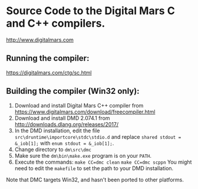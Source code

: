 # Source Code to the Digital Mars C and C++ compilers.

http://www.digitalmars.com

## Running the compiler:

https://digitalmars.com/ctg/sc.html

## Building the compiler (Win32 only):

1. Download and install Digital Mars C++ compiler from https://www.digitalmars.com/download/freecompiler.html
2. Download and install DMD 2.074.1 from http://downloads.dlang.org/releases/2017/
3. In the DMD installation, edit the file `src\druntime\importcore\stdc\stdio.d` and replace
   `shared stdout = &_iob[1];`
   with
   `enum stdout = &_iob[1];`.
4. Change directory to `dm\src\dmc`
5. Make sure the `dm\bin\make.exe` program is on your `PATH`.
6. Execute the commands:
   `make CC=dmc clean`
   `make CC=dmc scppn`
You might need to edit the `makefile` to set the path to your DMD installation.

Note that DMC targets Win32, and hasn't been ported to other platforms.
